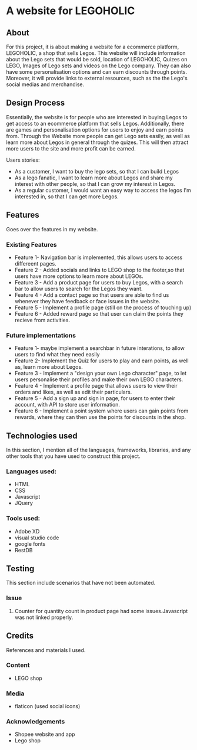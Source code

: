 # A website for LEGOHOLIC 


## About

 For this project, it is about making a website for a ecommerce platform, LEGOHOLIC, a shop that sells Legos.
 This website will include information about the Lego sets that would be sold, location of LEGOHOLIC, Quizes on LEGO, Images of Lego sets and videos on the Lego company. They can also have some personalisation options and can earn discounts through points. Moreover, it will provide links to external resources, such as the the Lego's social medias and merchandise.


## Design Process

Essentially, the website is for people who are interested in buying Legos to get access to an ecommerce platform that sells Legos. Additionally, there are games and personalisation options for users to enjoy and earn points from. Through the Website more people can get Lego sets easily, as well as learn more about Legos in general through the quizes. This will then attract more users to the site and more profit can be earned.

Users stories:
- As a customer, I want to buy the lego sets, so that I can build Legos
- As a lego fanatic, I want to learn more about Legos and share my interest with other people, so that I can grow my interest in Legos.
- As a regular customer, I would want an easy way to access the legos I'm interested in, so that I can get more Legos.

## Features

Goes over the features in my website.

### Existing Features
- Feature 1- Navigation bar is implemented, this allows users to access differeent pages.
- Feature 2 - Added socials and links to LEGO shop to the footer,so that users have more options to learn more about LEGOs.
- Feature 3 - Add a product page for users to buy Legos, with a search bar to allow users to search for the Legos they want.
- Feature 4 - Add a contact page so that users are able to find us whenever they have feedback or face issues in the website.
- Feature 5 - Implement a profile page (still on the process of touching up)
- Feature 6 - Added reward page so that user can claim the points they recieve from activities.

### Future implementations
- Feature 1- maybe implement a searchbar in future interations, to allow users to find what they need easily
- Feature 2- Implement the Quiz for users to play and earn points, as well as, learn more about Legos.
- Feature 3 - Implement a "design your own Lego character" page, to let users personalise their profiles and make their own LEGO characters.
- Feature 4 - Implement a profile page that allows users to view their orders and likes, as well as edit their particulars.
- Feature 5 - Add a sign up and sign in page, for users to enter their account, with API to store user information.
- Feature 6 - Implement a point system where users can gain points from rewards, where they can then use the points for discounts in the shop.


## Technologies used

In this section, I mention all of the languages, frameworks, libraries, and any other tools that you have used to construct this project. 

 ### Languages used:
- HTML
- CSS
- Javascript
- JQuery
 ### Tools used:
- Adobe XD
- visual studio code
- google fonts
- RestDB


## Testing
 This section include scenarios that have not been automated.

 ### Issue
 1. Counter for quantity count in product page had some issues.Javascript was not linked properly.

 
## Credits
 References and materials I used. 

 ### Content
  - LEGO shop
 ### Media
  - flaticon (used social icons)
 ### Acknowledgements 
  - Shopee website and app
  - Lego shop
